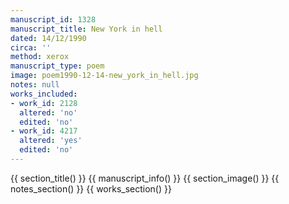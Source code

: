 ```yaml
---
manuscript_id: 1328
manuscript_title: New York in hell
dated: 14/12/1990
circa: ''
method: xerox
manuscript_type: poem
image: poem1990-12-14-new_york_in_hell.jpg
notes: null
works_included:
- work_id: 2128
  altered: 'no'
  edited: 'no'
- work_id: 4217
  altered: 'yes'
  edited: 'no'
---
```


{{ section_title() }}
{{ manuscript_info() }}
{{ section_image() }}
{{ notes_section() }}
{{ works_section() }}
